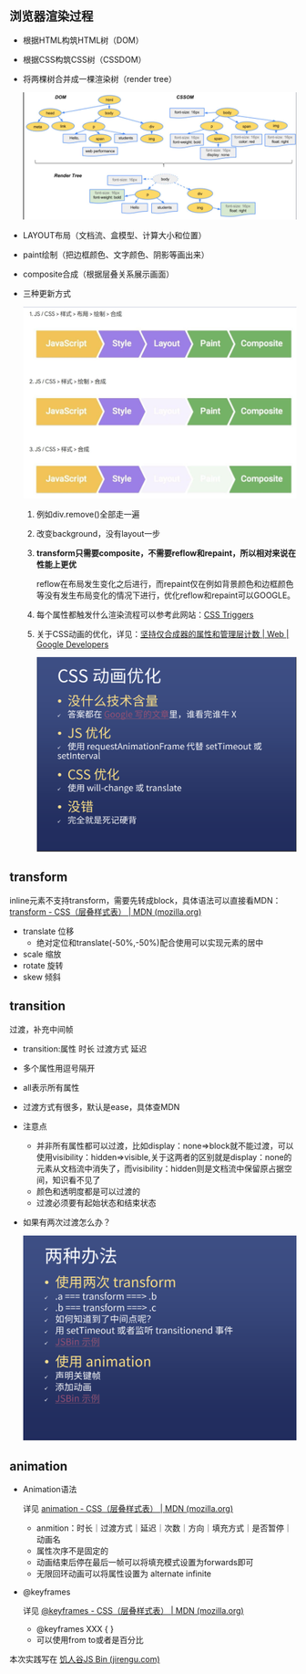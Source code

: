 ## 浏览器渲染过程

* 根据HTML构筑HTML树（DOM）

* 根据CSS构筑CSS树（CSSDOM）

* 将两棵树合并成一棵渲染树（render tree）

  ![pic5](pic5.png)

* LAYOUT布局（文档流、盒模型、计算大小和位置）

* paint绘制（把边框颜色、文字颜色、阴影等画出来）

* composite合成（根据层叠关系展示画面）

* 三种更新方式

  ![pic6](pic6.png)

  1. 例如div.remove()全部走一遍

  2. 改变background，没有layout一步

  3. **transform只需要composite，不需要reflow和repaint，所以相对来说在性能上更优**

     reflow在布局发生变化之后进行，而repaint仅在例如背景颜色和边框颜色等没有发生布局变化的情况下进行，优化reflow和repaint可以GOOGLE。

  4. 每个属性都触发什么渲染流程可以参考此网站：[CSS Triggers](https://csstriggers.com/)

  5. 关于CSS动画的优化，详见：[坚持仅合成器的属性和管理层计数  | Web  | Google Developers](https://developers.google.com/web/fundamentals/performance/rendering/stick-to-compositor-only-properties-and-manage-layer-count#管理层并避免层数激增)
  
     ![pic7](pic7.png)

## transform

inline元素不支持transform，需要先转成block，具体语法可以直接看MDN：[transform - CSS（层叠样式表） | MDN (mozilla.org)](https://developer.mozilla.org/zh-CN/docs/Web/CSS/transform)

* translate 位移
  * 绝对定位和translate(-50%,-50%)配合使用可以实现元素的居中
* scale 缩放
* rotate 旋转
* skew 倾斜

## transition

过渡，补充中间帧

* transition:属性 时长 过渡方式 延迟

* 多个属性用逗号隔开

* all表示所有属性

* 过渡方式有很多，默认是ease，具体查MDN

* 注意点

  * 并非所有属性都可以过渡，比如display：none=>block就不能过渡，可以使用visibility：hidden=>visible,关于这两者的区别就是display：none的元素从文档流中消失了，而visibility：hidden则是文档流中保留原占据空间，知识看不见了
  * 颜色和透明度都是可以过渡的
  * 过渡必须要有起始状态和结束状态

* 如果有两次过渡怎么办？

  ![pic8](pic8.png)

## animation

* Animation语法 

  详见 [animation - CSS（层叠样式表） | MDN (mozilla.org)](https://developer.mozilla.org/zh-CN/docs/Web/CSS/animation)

  * anmition：时长｜过渡方式｜延迟｜次数｜方向｜填充方式｜是否暂停｜动画名
  * 属性次序不是固定的
  * 动画结束后停在最后一帧可以将填充模式设置为forwards即可
  * 无限回环动画可以将属性设置为 alternate infinite

* @keyframes 

  详见 [@keyframes - CSS（层叠样式表） | MDN (mozilla.org)](https://developer.mozilla.org/zh-CN/docs/Web/CSS/@keyframes)

  * @keyframes XXX { }
  * 可以使用from to或者是百分比



本次实践写在 [饥人谷JS Bin (jirengu.com)](http://js.jirengu.com/mihunawoci/5/edit)

